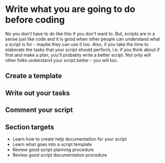 # Write what you are going to do before coding

No you don't have to do like this if you don't want to. But, scripts are in a sense just like code and it is good when other people can understand what a script is for - maybe they can use it too. Also, if you take the time to elaborate the tasks that your script should perform, i.e. if you think about if first and make a plan, you'll probably write a better script. Not only will other folks understand your script better - you will too. 

## Create a template

## Write out your tasks

## Comment your script

## Section targets

* Learn how to create help documentation for your script
* Learn what goes into a script template
* Review good script planning procedure
* Review good script documentaiton procedure



